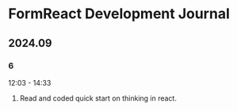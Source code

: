 # FormReact Development Journal

## 2024.09

### 6

12:03 - 14:33

1. Read and coded quick start on thinking in react.
